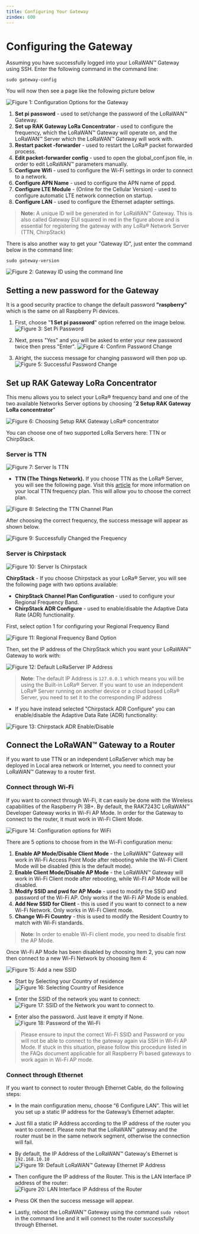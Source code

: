 ```yaml
---
title: Configuring Your Gateway
zindex: 600
---
```

# Configuring the Gateway
Assuming you have successfully logged into your LoRaWAN™ Gateway using SSH. Enter the following command in the command line:

```
sudo gateway-config
```

You will now then see a page like the following picture below


![Figure 1: Configuration Options for the Gateway](images/1_config.png)
1. **Set pi password** - used to set/change the password of the LoRaWAN™ Gateway.
2. **Set up RAK Gateway LoRa Concentrator** - used to configure the frequency, which the LoRaWAN™ Gateway will operate on, and the LoRaWAN™ Server which the LoRaWAN™ Gateway will work with.
3. **Restart packet -forwarder** - used to restart the LoRa® packet forwarded process.
4. **Edit packet-forwarder config** - used to open the global_conf.json file, in order to edit LoRaWAN™ parameters manually.
5. **Configure Wifi** - used to configure the Wi-Fi settings in order to connect to a network.
6. **Configure APN Name** - used to configure the APN name of pppd.
7. **Configure LTE Module** - (Online for the Cellular Version) - used to configure automatic LTE network connection on startup.
8. **Configure LAN** - used to configure the Ethernet adapter settings.

>**Note:** A unique ID will be generated in for LoRaWAN™ Gateway. This is also called Gateway EUI squared in red in the figure above and is essential for registering the gateway with any LoRa® Network Server (TTN, ChirpStack)

There is also another way to get your "Gateway ID", just enter the command below in the command line:

```
sudo gateway-version
```

![Figure 2: Gateway ID using the command line](images/gateway-id-cmd.png)

## Setting a new password for the Gateway
It is a good security practice to change the default password **"raspberry"** which is the same on all Raspberry Pi devices.

1. First, choose "**1 Set pi password**" option referred on the image below.
![Figure 3: Set Pi Password](images/2_password.png)

2. Next, press "Yes" and you will be asked to enter your new password twice then press "Enter".
![Figure 4: Confirm Password Change](images/4_confirm_password.png)

3. Alright, the success message for changing password will then pop up.
![Figure 5: Successful Password Change](images/5_success_password.png)

## Set up RAK Gateway LoRa Concentrator
This menu allows you to select your LoRa® frequency band and one of the two available Networks Server options by choosing "**2 Setup RAK Gateway LoRa concentrator**"

![Figure 6: Choosing Setup RAK Gateway LoRa® concentrator](images/6_concentrator.png)

You can choose one of two supported LoRa Servers here: TTN or ChirpStack.

### Server is TTN

![Figure 7: Server Is TTN](images/7_server_ttn.png)

* **TTN (The Things Network).** If you choose TTN as the LoRa® Server, you will see the following page. Visit this [article](https://www.thethingsnetwork.org/docs/lorawan/frequencies-by-country.html) for more information on your local TTN frequency plan. This will allow you to choose the correct plan.

![Figure 8: Selecting the TTN Channel Plan](images/8_select_ttn.png)

After choosing the correct frequency, the success message will appear as shown below.

![Figure 9: Successfully Changed the Frequency](images/9_success_change_frequency.png)

### Server is Chirpstack
![Figure 10: Server Is Chirpstack](images/10_chirpstack.png)

**ChirpStack** - If you choose Chirpstack as your LoRa® Server, you will see the following page with two options available:

* **ChirpStack Channel Plan Configuration** - used to configure your Regional Frequency Band.
* **ChirpStack ADR Configure** - used to enable/disable the Adaptive Data Rate (ADR) functionality.

First, select option 1 for configuring your Regional Frequency Band

![Figure 11: Regional Frequency Band Option](images/11.5_select_chirpstack.png)

Then, set the IP address of the ChirpStack which you want your LoRaWAN™ Gateway to work with:

![Figure 12: Default LoRaServer IP Address](images/12_defaul_loraserver.png)

>**Note**: The default IP Address is `127.0.0.1` which means you will be using the Built-in LoRa® Server. If you want to use an independent LoRa® Server running on another device or a cloud based LoRa® Server, you need to set it to the corresponding IP address


* If you have instead selected "Chirpstack ADR Configure" you can enable/disable the Adaptive Data Rate (ADR) functionality:

![Figure 13: Chirpstack ADR Enable/Disable](images/13_enable_adr.png)

## Connect the LoRaWAN™ Gateway to a Router

If you want to use TTN or an independent LoRaServer which may be deployed in Local area network or Internet, you need to connect your LoRaWAN™ Gateway to a router first.

### Connect through Wi-Fi
If you want to connect through Wi-Fi, it can easily be done with the Wireless capabilities of the Raspberry Pi 3B+. By default, the RAK7243C LoRaWAN™ Developer Gateway works in Wi-Fi AP Mode. In order for the Gateway to connect to the router, it must work in Wi-Fi Client Mode.


![Figure 14: Configuration options for WiFi](images/14_config_wifi.png)

There are 5 options to choose from in the Wi-Fi configuration menu:

1. **Enable AP Mode/Disable Client Mode** - the LoRaWAN™ Gateway will work in Wi-Fi Access Point Mode after rebooting while the Wi-Fi Client Mode will be disabled (this is the default mode).
2. **Enable Client Mode/Disable AP Mode** - the LoRaWAN™ Gateway will work in Wi-Fi Client mode after rebooting, while Wi-FI AP Mode will be disabled.
3. **Modify SSID and pwd for AP Mode** - used to modify the SSID and password of the Wi-Fi AP. Only works if the Wi-Fi AP Mode is enabled.
4. **Add New SSID for Client** - this is used if you want to connect to a new Wi-Fi Network. Only works in Wi-Fi Client mode.
5. **Change Wi-Fi Country** - this is used to modify the Resident Country to match with Wi-Fi standards.

> **Note**: In order to enable Wi-Fi client mode, you need to disable first the AP Mode.

Once Wi-Fi AP Mode has been disabled by choosing Item 2, you can now then connect to a new Wi-Fi Network by choosing Item 4:

![Figure 15: Add a new SSID](images/15_add_new_ssid.png)

* Start by Selecting your Country of residence
![Figure 16: Selecting Country of Residence](images/16_country.png)

* Enter the SSID of the network you want to connect:
![Figure 17: SSID of the Network you want to connect to.](images/17_ssid_network.png)

* Enter also the password. Just leave it empty if None.
![Figure 18: Password of the Wi-Fi](images/18_wifi_password.png)

> Please ensure to input the correct Wi-Fi SSID and Password or you will not be able to connect to the gateway again via SSH in Wi-Fi AP Mode. If stuck in this situation, please follow this procedure listed in the FAQs document applicable for all Raspberry Pi based gateways to work again in Wi-Fi AP mode.

### Connect through Ethernet
If you want to connect to router through Ethernet Cable, do the following steps:

* In the main configuration menu, choose “6 Configure LAN”. This will let you set up a static IP address for the Gateway’s Ethernet adapter.
* Just fill a static IP Address according to the IP address of the router you want to connect. Please note that the LoRaWAN™ gateway and the router must be in the same network segment, otherwise the connection will fail.
* By default, the IP Address of the LoRaWAN™ Gateway's Ethernet is `192.168.10.10`
![Figure 19: Default LoRaWAN™ Gateway Ethernet IP Address](images/19_ethernet_ip.png)

* Then configure the IP address of the Router. This is the LAN Interface IP address of the router:
![Figure 20: LAN Interface IP Address of the Router](images/20_lan_interface.png)

* Press OK then the success message will appear.
* Lastly, reboot the LoRaWAN™ Gateway using the command `sudo reboot` in the command line and it will connect to the router successfully through Ethernet.


